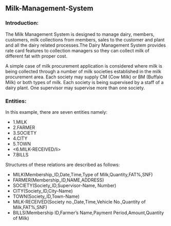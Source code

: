 <h2>Milk-Management-System</h2> 

<h3>Introduction:</h3>
<p>
  The Milk Management System is designed to manage dairy, members, customers, milk collections from members, sales to the customer and plant and all the dairy related processes.The Dairy Management System provides rate card features to collection managers so they can collect milk of different fat with proper cost.
</p>

<p>
  A simple case of milk procurement application is considered where milk is being collected through a number of milk societies established in the milk procurement area. Each society may supply CM (Cow Milk) or BM (Buffalo Milk) or both types of milk. Each society is being supervised by a staff of a dairy plant. One supervisor may supervise more than one society.
</p>

<h3>Entities:</h3>
<p>In this example, there are seven entities namely: </p>
<ul>
  <li>1.MILK</li>
  <li>2.FARMER</li>
  <li>3.SOCIETY</li>
  <li>4.CITY</li>
  <li>5.TOWN</li>
  <li><6.MILK-RECEIVED/li>
  <li>7.BILLS</li>
</ul>

<p>Structures of these relations are described as follows:</p>
<ul>
  <li>MILK(Membership_ID,Date,Time,Type of Milk,Quantity,FAT%,SNF)</li>
  <li>FARMER(Membership_ID,NAME,ADDRESS)</li>
  <li>SOCIETY(Society_ID,Supervisor-Name, Number)</li>
  <li>CITY(Society_ID,City-Name)</li>
  <li>TOWN(Society_ID,Town-Name)</li>
  <li>MILK-RECEIVED(Society no.,Date,Time,Vehicle No.,Quantity of Milk,FAT%,SNF)</li>
  <li>BILLS(Membership ID,Farmer’s Name,Payment Period,Amount,Quantity of Milk)</li>
</ul>
